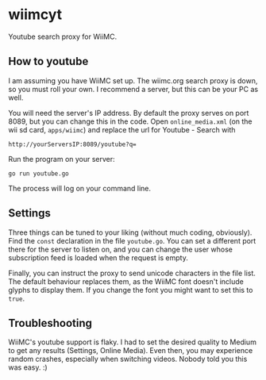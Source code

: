 wiimcyt
=======

Youtube search proxy for WiiMC.

How to youtube
--------------

I am assuming you have WiiMC set up. The wiimc.org search proxy is down, 
so you must roll your own. I recommend a server, but this can be your PC as well.

You will need the server's IP address.
By default the proxy serves on port 8089, but you can change this in the code.
Open `online_media.xml` (on the wii sd card, `apps/wiimc`) and replace the url 
for Youtube - Search with 

    http://yourServersIP:8089/youtube?q=

Run the program on your server:

    go run youtube.go

The process will log on your command line.

Settings
--------

Three things can be tuned to your liking (without much coding, obviously). Find the 
`const` declaration in the file `youtube.go`. You can set a different port there for
the server to listen on, and you can change the user whose subscription feed is
loaded when the request is empty.

Finally, you can instruct the proxy to send unicode characters in the file list. The
default behaviour replaces them, as the WiiMC font doesn't include glyphs to display
them. If you change the font you might want to set this to `true`.

Troubleshooting
---------------

WiiMC's youtube support is flaky. I had to set the desired quality to Medium to get 
any results (Settings, Online Media). Even then, you may experience random crashes, 
especially when switching videos. Nobody told you this was easy. :)
